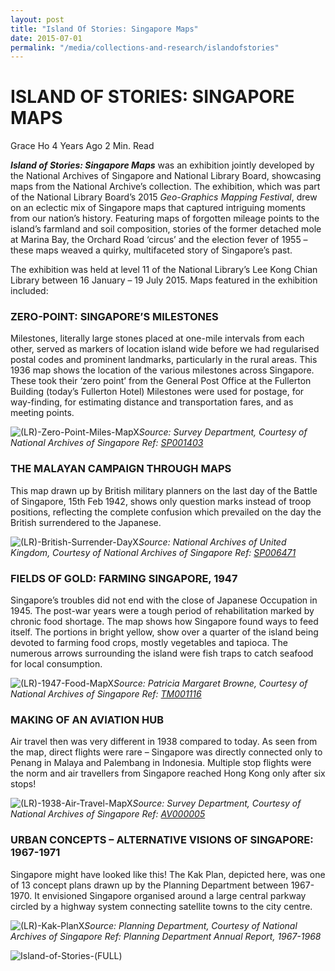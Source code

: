 ```yaml
---
layout: post
title: "Island Of Stories: Singapore Maps"
date: 2015-07-01
permalink: "/media/collections-and-research/islandofstories"
---
```


# ISLAND OF STORIES: SINGAPORE MAPS

Grace Ho 4 Years Ago 2 Min. Read

***Island of Stories: Singapore Maps*** was an exhibition jointly developed by the National Archives of Singapore and National Library Board, showcasing maps from the National Archive’s collection. The exhibition, which was part of the National Library Board’s 2015 *Geo-Graphics Mapping Festival*, drew on an eclectic mix of Singapore maps that captured intriguing moments from our nation’s history. Featuring maps of forgotten mileage points to the island’s farmland and soil composition, stories of the former detached mole at Marina Bay, the Orchard Road ‘circus’ and the election fever of 1955 – these maps weaved a quirky, multifaceted story of Singapore’s past.

The exhibition was held at level 11 of the National Library’s Lee Kong Chian Library between 16 January – 19 July 2015. Maps featured in the exhibition included:

### ZERO-POINT: SINGAPORE’S MILESTONES

Milestones, literally large stones placed at one-mile intervals from each other, served as markers of location island wide before we had regularised postal codes and prominent landmarks, particularly in the rural areas. This 1936 map shows the location of the various milestones across Singapore. These took their ‘zero point’ from the General Post Office at the Fullerton Building (today’s Fullerton Hotel) Milestones were used for postage, for way-finding, for estimating distance and transportation fares, and as meeting points.

![(LR)-Zero-Point-Miles-MapX](http://www.nas.gov.sg/blogs/offtherecord/wp-content/uploads/2015/04/LR-Zero-Point-Miles-MapX-1000x655.jpg)*Source: Survey Department, Courtesy of National Archives of Singapore Ref: [SP001403](http://www.nas.gov.sg/archivesonline/maps_building_plans/record-details/f90855b8-115c-11e3-83d5-0050568939ad)*

### THE MALAYAN CAMPAIGN THROUGH MAPS

This map drawn up by British military planners on the last day of the Battle of Singapore, 15th Feb 1942, shows only question marks instead of troop positions, reflecting the complete confusion which prevailed on the day the British surrendered to the Japanese.

![(LR)-British-Surrender-DayX](http://www.nas.gov.sg/blogs/offtherecord/wp-content/uploads/2015/04/LR-British-Surrender-DayX-1000x775.jpg)*Source: National Archives of United Kingdom, Courtesy of National Archives of Singapore Ref: [SP006471](http://www.nas.gov.sg/archivesonline/maps_building_plans/record-details/fb7e83fb-115c-11e3-83d5-0050568939ad)*

### FIELDS OF GOLD: FARMING SINGAPORE, 1947

Singapore’s troubles did not end with the close of Japanese Occupation in 1945. The post-war years were a tough period of rehabilitation marked by chronic food shortage. The map shows how Singapore found ways to feed itself. The portions in bright yellow, show over a quarter of the island being devoted to farming food crops, mostly vegetables and tapioca. The numerous arrows surrounding the island were fish traps to catch seafood for local consumption.

![(LR)-1947-Food-MapX](http://www.nas.gov.sg/blogs/offtherecord/wp-content/uploads/2015/04/LR-1947-Food-MapX-1000x757.jpg)*Source: Patricia Margaret Browne, Courtesy of National Archives of Singapore Ref: [TM001116](http://www.nas.gov.sg/archivesonline/maps_building_plans/record-details/fabb47cb-115c-11e3-83d5-0050568939ad)*

### MAKING OF AN AVIATION HUB

Air travel then was very different in 1938 compared to today. As seen from the map, direct flights were rare – Singapore was directly connected only to Penang in Malaya and Palembang in Indonesia. Multiple stop flights were the norm and air travellers from Singapore reached Hong Kong only after six stops!

![(LR)-1938-Air-Travel-MapX](http://www.nas.gov.sg/blogs/offtherecord/wp-content/uploads/2015/04/LR-1938-Air-Travel-MapX-1000x934.jpg)*Source: Survey Department, Courtesy of National Archives of Singapore Ref: [AV000005](http://www.nas.gov.sg/archivesonline/maps_building_plans/record-details/f961c97f-115c-11e3-83d5-0050568939ad)*

###  URBAN CONCEPTS – ALTERNATIVE VISIONS OF SINGAPORE: 1967-1971

Singapore might have looked like this! The Kak Plan, depicted here, was one of 13 concept plans drawn up by the Planning Department between 1967-1970. It envisioned Singapore organised around a large central parkway circled by a highway system connecting satellite towns to the city centre.

![(LR)-Kak-PlanX](http://www.nas.gov.sg/blogs/offtherecord/wp-content/uploads/2015/04/LR-Kak-PlanX-1000x621.jpg)*Source: Planning Department, Courtesy of National Archives of Singapore Ref: Planning Department Annual Report, 1967-1968*

 

![Island-of-Stories-(FULL)](http://www.nas.gov.sg/blogs/offtherecord/wp-content/uploads/2015/04/Island-of-Stories-FULL1.jpg)